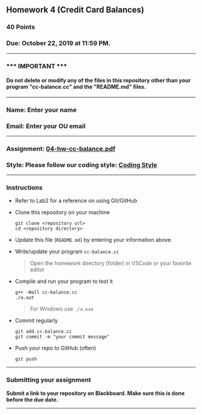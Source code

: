 ## Homework 4 (Credit Card Balances)

### 40 Points

### Due: October 22, 2019 at 11:59 PM.

---
### *** IMPORTANT ***
#### Do not delete or modify any of the files in this repository other than your program "cc-balance.cc" and the "README.md" files.

---

### Name: Enter your name

### Email: Enter your OU email

---

### Assignment: [04-hw-cc-balance.pdf](04-hw-cc-balance.pdf)

### Style: Please follow our coding style: [Coding Style](https://github.com/nasseef/cs2400/blob/master/docs/coding-style.md)

---

### Instructions

- Refer to Lab2 for a reference on using Git/GitHub
- Clone this repository on your machine

    ```console
    git clone <repository url>
    cd <repository directory>
    ```

- Update this file (`README.md`) by entering your information above.
- Write/update your program `cc-balance.cc`

    > Open the homework directory (folder) in VSCode or your favorite editor

- Compile and run your program to test it

    ```console
    g++ -Wall cc-balance.cc
    ./a.out
    ```

    > For Windows use `./a.exe`

- Commit regularly

    ```console
    git add cc-balance.cc
    git commit -m "your commit message"
    ```

- Push your repo to GitHub (often)
    ```console
    git push
    ```
---

### Submitting your assignment

**Submit a link to your repository on Blackboard. Make sure this is done before the due date.**

---